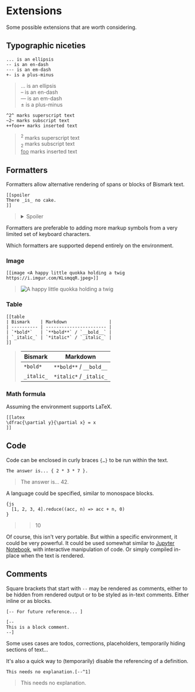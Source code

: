 # Extensions

Some possible extensions that are worth considering.


## Typographic niceties

	... is an ellipsis
	-- is an en-dash
	--- is an em-dash
	+- is a plus-minus

> … is an ellipsis  
> – is an en-dash  
> — is an em-dash  
> ± is a plus-minus

	^2^ marks superscript text
	~2~ marks subscript text
	++foo++ marks inserted text

> <sup>2</sup> marks superscript text  
> <sub>2</sub> marks subscript text  
> <ins>foo</ins> marks inserted text


## Formatters

Formatters allow alternative rendering of spans or blocks of Bismark text.

	[[spoiler
	There _is_ no cake.
	]]

> <details>
> <summary>Spoiler</summary>
> There <em>is</em> no cake.
> </details>

Formatters are preferable to adding more markup symbols from a very limited set of keyboard characters.

Which formatters are supported depend entirely on the environment.

### Image

	[[image <A happy little quokka holding a twig https://i.imgur.com/KLsmqqR.jpeg>]]

> ![A happy little quokka holding a twig](https://i.imgur.com/KLsmqqR.jpeg)

### Table

	[[table
	| Bismark    | Markdown                |
	| ---------- | ----------------------- |
	| `*bold*`   | `**bold**` / `__bold__` |
	| `_italic_` | `*italic*` / `_italic_` |
	]]

> | Bismark    | Markdown                |
> | ---------- | ----------------------- |
> | `*bold*`   | `**bold**` / `__bold__` |
> | `_italic_` | `*italic*` / `_italic_` |

### Math formula

Assuming the environment supports LaTeX.

	[[latex
	\dfrac{\partial y}{\partial x} = x
	]]


## Code

Code can be enclosed in curly braces `{…}` to be run within the text.

	The answer is... { 2 * 3 * 7 }.

> The answer is… 42.

A language could be specified, similar to monospace blocks.

	{js
	  [1, 2, 3, 4].reduce((acc, n) => acc + n, 0)
	}

> > 10

Of course, this isn't very portable. But within a specific environment, it could be very powerful. It could be used somewhat similar to [Jupyter Notebook](https://jupyter.org/), with interactive manipulation of code. Or simply compiled in-place when the text is rendered.


## Comments

Square brackets that start with `--` may be rendered as comments, either to be hidden from rendered output or to be styled as in-text comments. Either inline or as blocks.

	[-- For future reference... ]

	[--
	This is a block comment.
	--]

Some uses cases are todos, corrections, placeholders, temporarily hiding sections of text…

It's also a quick way to (temporarily) disable the referencing of a definition.

	This needs no explanation.[--^1]

> This needs no explanation.
